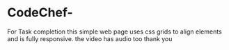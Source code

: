 # CodeChef-
For Task completion
 this simple web page uses css grids to align elements and is fully responsive.
 the video has audio too
 thank you
